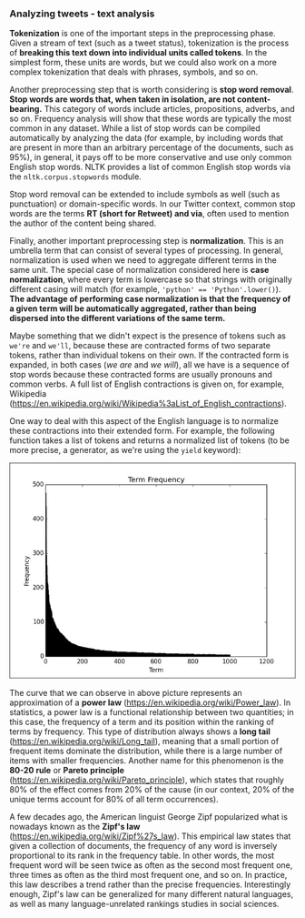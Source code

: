 ### Analyzing tweets - text analysis

**Tokenization** is one of the important steps in the preprocessing phase. Given a stream of text (such as a tweet status), tokenization is the process of **breaking this text down into individual units called tokens**. In the simplest form, these units are words, but we could also work on a more complex tokenization that deals with phrases, symbols, and so on.

Another preprocessing step that is worth considering is **stop word removal**. **Stop words are words that, when taken in isolation, are not content-bearing.** This category of words include articles, propositions, adverbs, and so on. Frequency analysis will show that these words are typically the most common in any dataset. While a list of stop words can be compiled automatically by analyzing the data (for example, by including words that are present in more than an arbitrary percentage of the documents, such as 95%), in general, it pays off to be more conservative and use only common English stop words. NLTK provides a list of common English stop words via the `nltk.corpus.stopwords` module.

Stop word removal can be extended to include symbols as well (such as punctuation) or domain-specific words. In our Twitter context, common stop words are the terms **RT (short for Retweet) and via**, often used to mention the author of the content being shared.

Finally, another important preprocessing step is **normalization**. This is an umbrella term that can consist of several types of processing. In general, normalization is used when we need to aggregate different terms in the same unit. The special case of normalization considered here is **case normalization**, where every term is lowercase so that strings with originally different casing will match (for example, `'python' == 'Python'.lower()`). **The advantage of performing case normalization is that the frequency of a given term will be automatically aggregated, rather than being dispersed into the different variations of the same term.**

Maybe something that we didn't expect is the presence of tokens such as `we're` and `we'll`, because these are contracted forms of two separate tokens, rather than individual tokens on their own. If the contracted form is expanded, in both cases (*we are* and *we will*), all we have is a sequence of stop words because these contracted forms are usually pronouns and common verbs. A full list of English contractions is given on, for example, Wikipedia (https://en.wikipedia.org/wiki/Wikipedia%3aList_of_English_contractions).

One way to deal with this aspect of the English language is to normalize these contractions into their extended form. For example, the following function takes a list of tokens and returns a normalized list of tokens (to be more precise, a generator, as we're using the `yield` keyword):

![img](./imgs/2114_02_03.jpg)

The curve that we can observe in above picture represents an approximation of a **power law** (https://en.wikipedia.org/wiki/Power_law). In statistics, a power law is a functional relationship between two quantities; in this case, the frequency of a term and its position within the ranking of terms by frequency. This type of distribution always shows a **long tail** (https://en.wikipedia.org/wiki/Long_tail), meaning that a small portion of frequent items dominate the distribution, while there is a large number of items with smaller frequencies. Another name for this phenomenon is the **80-20 rule** or **Pareto principle** (https://en.wikipedia.org/wiki/Pareto_principle), which states that roughly 80% of the effect comes from 20% of the cause (in our context, 20% of the unique terms account for 80% of all term occurrences).

A few decades ago, the American linguist George Zipf popularized what is nowadays known as the **Zipf's law** (https://en.wikipedia.org/wiki/Zipf%27s_law). This empirical law states that given a collection of documents, the frequency of any word is inversely proportional to its rank in the frequency table. In other words, the most frequent word will be seen twice as often as the second most frequent one, three times as often as the third most frequent one, and so on. In practice, this law describes a trend rather than the precise frequencies. Interestingly enough, Zipf's law can be generalized for many different natural languages, as well as many language-unrelated rankings studies in social sciences.
